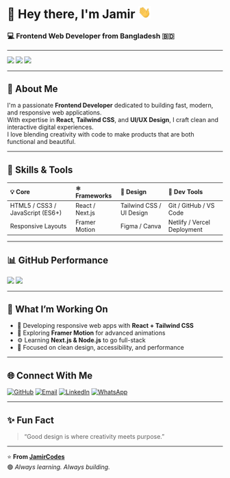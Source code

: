 <!-- 🌐 JamirCodes | Frontend Developer -->

# 👋 Hey there, I'm **Jamir** <img src="https://raw.githubusercontent.com/ABSphreak/ABSphreak/master/gifs/Hi.gif" width="30px">
### 💻 Frontend Web Developer from **Bangladesh 🇧🇩**

---

<p align="left">
  <img src="https://img.shields.io/badge/Code%20Quality-Excellent-brightgreen?style=for-the-badge" />
  <img src="https://img.shields.io/badge/Focus-Frontend%20Dev-blueviolet?style=for-the-badge" />
  <img src="https://img.shields.io/badge/Passion-Creativity%20%26%20Design-orange?style=for-the-badge" />
</p>

---

## 🚀 About Me
I'm a passionate **Frontend Developer** dedicated to building fast, modern, and responsive web applications.  
With expertise in **React**, **Tailwind CSS**, and **UI/UX Design**, I craft clean and interactive digital experiences.  
I love blending creativity with code to make products that are both functional and beautiful.

---

## 🧠 Skills & Tools
| 💡 Core | ⚛️ Frameworks | 🎨 Design | 🧩 Dev Tools |
|:--|:--|:--|:--|
| HTML5 / CSS3 / JavaScript (ES6+) | React / Next.js | Tailwind CSS / UI Design | Git / GitHub / VS Code |
| Responsive Layouts | Framer Motion | Figma / Canva | Netlify / Vercel Deployment |

---

## 📊 GitHub Performance
<p align="left">
  <img src="https://github-readme-stats.vercel.app/api?username=jamircodes&show_icons=true&theme=tokyonight&hide_border=true" height="165" />
  <img src="https://github-readme-streak-stats.herokuapp.com?user=jamircodes&theme=tokyonight&hide_border=true" height="165" />
</p>

---

## 💬 What I’m Working On
- 🚀 Developing responsive web apps with **React + Tailwind CSS**  
- 🌱 Exploring **Framer Motion** for advanced animations  
- ⚙️ Learning **Next.js & Node.js** to go full-stack  
- 🎯 Focused on clean design, accessibility, and performance  

---

## 🌐 Connect With Me
[![GitHub](https://img.shields.io/badge/GitHub-0D1117?style=for-the-badge&logo=github&logoColor=white)](https://github.com/jamircodes)
[![Email](https://img.shields.io/badge/Gmail-D14836?style=for-the-badge&logo=gmail&logoColor=white)](mailto:jamiruddin17671743@gmail.com)
[![LinkedIn](https://img.shields.io/badge/LinkedIn-0077B5?style=for-the-badge&logo=linkedin&logoColor=white)](https://linkedin.com/in/your-link-here)
[![WhatsApp](https://img.shields.io/badge/WhatsApp-25D366?style=for-the-badge&logo=whatsapp&logoColor=white)](https://wa.me/8801317671743)

---

## ✨ Fun Fact
> “Good design is where creativity meets purpose.”  

---

⭐ **From [JamirCodes](https://github.com/jamircodes)**  
🟢 *Always learning. Always building.*
